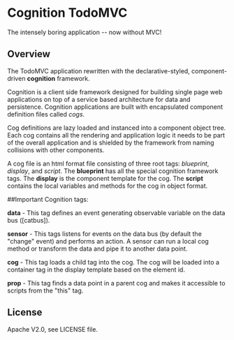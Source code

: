 # Cognition TodoMVC

The intensely boring application -- now without MVC!

## Overview

The TodoMVC application rewritten with the declarative-styled, component-driven **cognition** framework.

Cognition is a client side framework designed for building single page web applications on top of a service based
architecture for data and persistence. Cognition applications are built with encapsulated component definition files called *cogs*.

Cog definitions are lazy loaded and instanced into a component object tree. Each cog contains all the rendering and application logic it needs to be part of the overall application and is shielded by the framework from naming collisions with other components.

A cog file is an html format file consisting of three root tags: *blueprint*, *display*, and *script*.
The **blueprint** has all the special cognition framework tags.
The **display** is the component template for the cog.
The **script** contains the local variables and methods for the cog in object format.

##Important Cognition tags:

**data** - This tag defines an event generating observable variable on the data bus ([catbus]).

**sensor** - This tags listens for events on the data bus (by default the "change" event) and performs an action.
A sensor can run a local cog method or transform the data and pipe it to another data point.

**cog** - This tag loads a child tag into the cog. The cog will be loaded into a container tag in
the display template based on the element id.

**prop** - This tag finds a data point in a parent cog and makes it accessible to scripts from the "this" tag.


## License

Apache V2.0, see LICENSE file.
